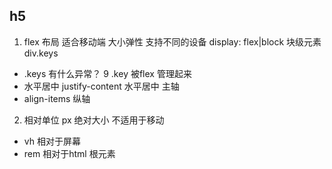 ## h5
 1. flex 布局 适合移动端  大小弹性 支持不同的设备
  display: flex|block
  块级元素 div.keys
  - .keys 有什么异常？
  9 .key 被flex 管理起来
  - 水平居中 justify-content 水平居中 主轴
  - align-items 纵轴
2. 相对单位
   px 绝对大小  不适用于移动
- vh 相对于屏幕
- rem 相对于html 根元素